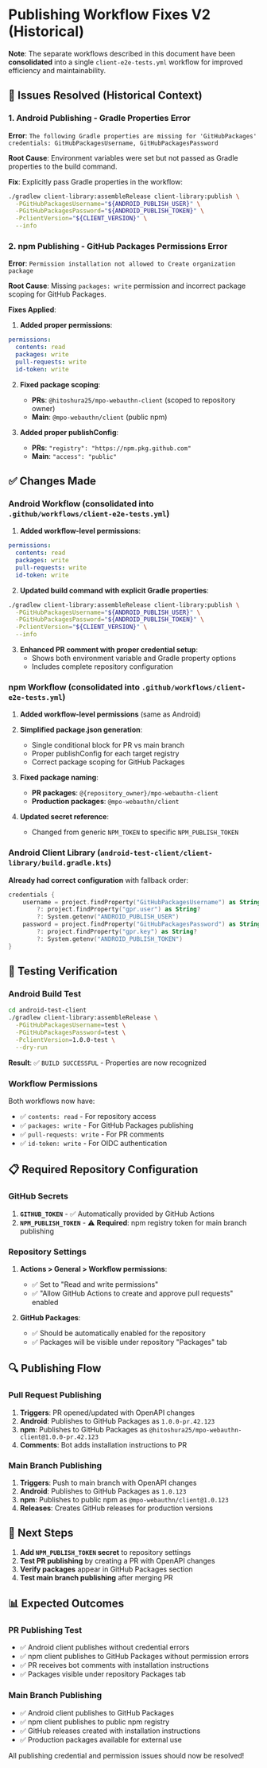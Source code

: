 # Publishing Workflow Fixes V2 (Historical)

**Note**: The separate workflows described in this document have been **consolidated** into a single `client-e2e-tests.yml` workflow for improved efficiency and maintainability.

## 🚨 Issues Resolved (Historical Context)

### 1. Android Publishing - Gradle Properties Error
**Error**: `The following Gradle properties are missing for 'GitHubPackages' credentials: GitHubPackagesUsername, GitHubPackagesPassword`

**Root Cause**: Environment variables were set but not passed as Gradle properties to the build command.

**Fix**: Explicitly pass Gradle properties in the workflow:
```bash
./gradlew client-library:assembleRelease client-library:publish \
  -PGitHubPackagesUsername="${ANDROID_PUBLISH_USER}" \
  -PGitHubPackagesPassword="${ANDROID_PUBLISH_TOKEN}" \
  -PclientVersion="${CLIENT_VERSION}" \
  --info
```

### 2. npm Publishing - GitHub Packages Permissions Error  
**Error**: `Permission installation not allowed to Create organization package`

**Root Cause**: Missing `packages: write` permission and incorrect package scoping for GitHub Packages.

**Fixes Applied**:
1. **Added proper permissions**:
```yaml
permissions:
  contents: read
  packages: write
  pull-requests: write
  id-token: write
```

2. **Fixed package scoping**:
   - **PRs**: `@hitoshura25/mpo-webauthn-client` (scoped to repository owner)
   - **Main**: `@mpo-webauthn/client` (public npm)

3. **Added proper publishConfig**:
   - **PRs**: `"registry": "https://npm.pkg.github.com"`
   - **Main**: `"access": "public"`

## ✅ Changes Made

### Android Workflow (consolidated into `.github/workflows/client-e2e-tests.yml`)

1. **Added workflow-level permissions**:
```yaml
permissions:
  contents: read
  packages: write
  pull-requests: write
  id-token: write
```

2. **Updated build command with explicit Gradle properties**:
```bash
./gradlew client-library:assembleRelease client-library:publish \
  -PGitHubPackagesUsername="${ANDROID_PUBLISH_USER}" \
  -PGitHubPackagesPassword="${ANDROID_PUBLISH_TOKEN}" \
  -PclientVersion="${CLIENT_VERSION}" \
  --info
```

3. **Enhanced PR comment with proper credential setup**:
   - Shows both environment variable and Gradle property options
   - Includes complete repository configuration

### npm Workflow (consolidated into `.github/workflows/client-e2e-tests.yml`)

1. **Added workflow-level permissions** (same as Android)

2. **Simplified package.json generation**:
   - Single conditional block for PR vs main branch 
   - Proper publishConfig for each target registry
   - Correct package scoping for GitHub Packages

3. **Fixed package naming**:
   - **PR packages**: `@{repository_owner}/mpo-webauthn-client`
   - **Production packages**: `@mpo-webauthn/client`

4. **Updated secret reference**:
   - Changed from generic `NPM_TOKEN` to specific `NPM_PUBLISH_TOKEN`

### Android Client Library (`android-test-client/client-library/build.gradle.kts`)

**Already had correct configuration** with fallback order:
```kotlin
credentials {
    username = project.findProperty("GitHubPackagesUsername") as String? 
        ?: project.findProperty("gpr.user") as String? 
        ?: System.getenv("ANDROID_PUBLISH_USER")
    password = project.findProperty("GitHubPackagesPassword") as String? 
        ?: project.findProperty("gpr.key") as String? 
        ?: System.getenv("ANDROID_PUBLISH_TOKEN")
}
```

## 🧪 Testing Verification

### Android Build Test
```bash
cd android-test-client 
./gradlew client-library:assembleRelease \
  -PGitHubPackagesUsername=test \
  -PGitHubPackagesPassword=test \
  -PclientVersion=1.0.0-test \
  --dry-run
```
**Result**: ✅ `BUILD SUCCESSFUL` - Properties are now recognized

### Workflow Permissions
Both workflows now have:
- ✅ `contents: read` - For repository access
- ✅ `packages: write` - For GitHub Packages publishing
- ✅ `pull-requests: write` - For PR comments  
- ✅ `id-token: write` - For OIDC authentication

## 📋 Required Repository Configuration

### GitHub Secrets
1. **`GITHUB_TOKEN`** - ✅ Automatically provided by GitHub Actions
2. **`NPM_PUBLISH_TOKEN`** - ⚠️ **Required**: npm registry token for main branch publishing

### Repository Settings
1. **Actions > General > Workflow permissions**: 
   - ✅ Set to "Read and write permissions"
   - ✅ "Allow GitHub Actions to create and approve pull requests" enabled

2. **GitHub Packages**:
   - ✅ Should be automatically enabled for the repository
   - ✅ Packages will be visible under repository "Packages" tab

## 🔍 Publishing Flow

### Pull Request Publishing
1. **Triggers**: PR opened/updated with OpenAPI changes
2. **Android**: Publishes to GitHub Packages as `1.0.0-pr.42.123`
3. **npm**: Publishes to GitHub Packages as `@hitoshura25/mpo-webauthn-client@1.0.0-pr.42.123`
4. **Comments**: Bot adds installation instructions to PR

### Main Branch Publishing  
1. **Triggers**: Push to main branch with OpenAPI changes
2. **Android**: Publishes to GitHub Packages as `1.0.123`
3. **npm**: Publishes to public npm as `@mpo-webauthn/client@1.0.123`
4. **Releases**: Creates GitHub releases for production versions

## 🎯 Next Steps

1. **Add `NPM_PUBLISH_TOKEN` secret** to repository settings
2. **Test PR publishing** by creating a PR with OpenAPI changes
3. **Verify packages** appear in GitHub Packages section
4. **Test main branch publishing** after merging PR

## 📊 Expected Outcomes

### PR Publishing Test
- ✅ Android client publishes without credential errors
- ✅ npm client publishes to GitHub Packages without permission errors
- ✅ PR receives bot comments with installation instructions
- ✅ Packages visible under repository Packages tab

### Main Branch Publishing
- ✅ Android client publishes to GitHub Packages  
- ✅ npm client publishes to public npm registry
- ✅ GitHub releases created with installation instructions
- ✅ Production packages available for external use

All publishing credential and permission issues should now be resolved!